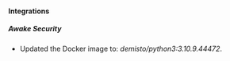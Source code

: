 #### Integrations
##### Awake Security
- Updated the Docker image to: *demisto/python3:3.10.9.44472*.

